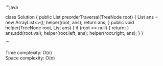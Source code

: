 '''java

class Solution {
    public List<Integer> preorderTraversal(TreeNode root) {
        List<Integer> ans = new ArrayList<>();
        helper(root, ans);
        return ans;
    }
    public void helper(TreeNode root, List<Integer> ans) {
        if (root == null) {
            return;
        }
        ans.add(root.val);
        helper(root.left, ans);
        helper(root.right, ans);
    }
}

'''

Time complexity: O(n)  
Space complexity: O(n)  
